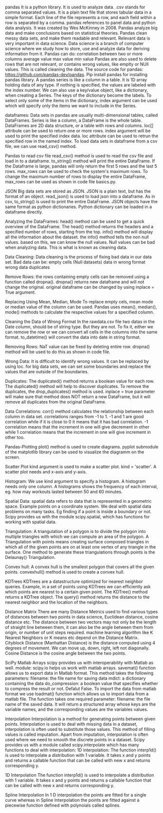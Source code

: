 pandas
It is a python library. It is used to analyze data. .csv stands for comma separated values. It is a plain text file that stores tabular data in a simple format. Each line of the file represents a row, and each field within a row is separated by a comma. pandas references to panel data and python data analysis. It was created by Wes McKinney in 2008. Pandas analyze big data and make conclusions based on statistical theories. Pandas clean messy data sets, and make them readable and relevant. Relevant data is very important in data science. Data science is a branch of computer science where we study how to store, use and analyze data for deriving information from it. Pandas can do:
correlation between two or more columns
average value
max value
min value
Pandas are also used to delete rows that are not relevant, or contains wrong values, like emplty or NUll values. This is called cleaning the data. The source code for pandas: https://github.com/pandas-dev/pandas. Pip install pandas for installing pandas library. A pandas series is like a column in a table. It is 1D array holding data of any type. If nothing is specified, the values are labeled with the index number. We can also use a key/value object, like a dictionary, when creating a Series. The keys of the dictionary become the labels. To select only some of the items in the dictionary, index argument can be used which will specify only the items we want to include in the Series.

dataframes:
Data sets in pandas are usually multi-dimensional tables, called DataFrames. Series is like a column, a DataFrame is the whole table. DataFrames are 2D data structure, or a table with rows and columns. loc[] attribute can be used to return one or more rows. index argument will be used to print the specified index data. loc attribute can be used to retrun the specified row in the named index. To load data sets in dataframe from a csv file, we can use read_csv() method.

Pandas to read csv file
read_csv() method is used to read the csv file and load in to a dataframe. to_string() method will print the entire DataFrame. If the Dataframe is large, pandas will only return the first 5 rows and the last 5 rows. max_rows can be used to check the system's maximum rows. To change the maximum number of rows to display the entire DataFrame, max_rows can be used as shown in code file basics.py.

JSON
Big data sets are stored as JSON. JSON is a plain text, but has the format of an object. read_json() is used to load json into a dataframe. As in csv, to_string() is used to print the entire DataFrame. JSON objects have the same format as python dictionaries. Python dictionary can be loaded in a dataframe directly.

Analyzing the DataFrames:
head() method can be used to get a quick overview of the DataFrame. The head() method returns the headers and a specified number of rows, starting from the top. info() method will display all the information about the dataset. the info() method tells the non null values. based on this, we can know the null values. Null values can be bad when analyzing data. This is what is known as cleaning data.

Data Cleaning:
Data cleaning is the process of fixing bad data in our data set. Bad data can be:
empty cells (Null datasets)
data in wrong format
wrong data
duplicates

Remove Rows:
the rows containing empty cells can be removed using a function called dropna(). dropna() returns new dataframe and will not change the original. original dataframe can be changed by using inplace = True argument.

Replacing Using Mean, Median, Mode
To replace empty cels, mean mode or median value of the column can be used. Pandas uses mean(), median(), mode() methods to calculate the respective values for a specified column.

Cleaning the Data of Wrong Format
In the rawdata.csv file two datas in the Date column, should be of string type. But they are not. To fix it, either we can remove the row or we can convert all cells in the columns into the same format. to_datetime() will convert the data into date in string format.

Removing Rows:
NaT value can be fixed by deleting entire row. dropna() method will be used to do this as shown in code file.

Wrong Data:
It is difficult to identify wrong values. It can be replaced by using loc. for big data sets, we can set some boundaries and replace the values that are outside of the boundaries.

Duplicates:
The duplicated() method returns a boolean value for each row. The duplicated() method will help to discover duplicates. To remove the duplicates, the drop_duplicates() method is used. inplace = true parameter will make sure that method does NOT return a new DataFrame, but it will remove all duplicates from the original DataFrame.

Data Correlations:
corr() method calculates the relationship between each column in data set. correlations ranges from -1 to 1. -1 and 1 are good correlation while if it is close to 0 it means that it has bad correlation. -1 correlation means that the increment in one will give decrement in other while 1 correlation means that the increment in one will give increment in other too.

Pandas-Plotting
plot() method is used to create diagrams. pyplot submodule of the matplotlib library can be used to visualize the diagramm on the screen.

Scatter Plot
kind argument is used to make a scatter plot. kind = 'scatter'. A scatter plot needs and x-axis and y-axis.

Histogram:
We use kind argument to specify a histogram. A histogram needs only one column. A histograms shows the frequency of each interval, eg. how may workouts lasted between 50 and 60 minutes.

Spatial Data:
spatial data refers to data that is represented in a geometric space. Example points on a coordinate system. We deal with spatial data problems on many tasks. Eg finding if a point is inside a boundary or not. Scipy provides us with the module scipy.spatial, which has functions for working with spatial data. 

Triangulation:
A triangulation of a polygon is to divide the polygon into multiple triangles with which we can compute an area of the polygon. A Triangulation with points means creating surface composed triangles in which all of the given points are on at least one vertex of any triangle in the surface. One method to generate these triangulations through points is the Delaunay() Triangulation.

Convex hull:
A convex hull is the smallest polygon that covers all the given points. convexhull() method is used to create a convex hull.

KDTrees
KDTrees are a datastructure optimized for nearest neighbor queries. Example, in a set of points using KDTrees we can efficiently ask which points are nearest to a certain given point. The KDTree() method returns a KDTree object. The query() method returns the distance to the nearest neighbor and the location of the neighbors.

Distance Matrix
There are many Distance Metrics used to find various types of distances between two points in data science, Euclidean distance, cosine distance etc. The distance between two vectors may not only be the length of straight line between them, it can also be the angle between them from origin, or number of unit steps required. machine learning algorithm like K Nearest Neighbors or K means etc depend on the Distance Matrix. Cityblock Distance (Manhattan Distance) is the distance computed using 4 degrees of movement. We can move up, down, right, left not diagonally. Cosine Distance is the cosine angle between the two points.

SciPy Matlab Arrays
scipy provides us with interoperability with Matlab as well. module: scipy.io helps us work with matlab arrays. savemat() function allows us to export data in Matlab format. This method takes the following parameters:
filename: the file name for saving data
mdict: a dictionary containing the data
do_compression: a boolean value that specifies whether to compress the result or not. Defalut False. To import the data from matlab format we use loadmat() function which allows us to import data from a matlab file. The function takes one required parameter:
filename: the file name of the saved data.
It will return a structured array whose keys are the variable names, and the corresponding values are the variables values.

Interpolation
Interpolation is a method for generating points between given points. Interpolation is used to deal with missing data in a dataset, interpolation is often used to substitute those values. This method of filling values is called imputation. Apart from imputation, interpolation is often used where we need to smooth the discrete points in a dataset. Scipy provides us with a module called scipy.interpolate which has many functions to deal with interpolation:
1D interpolation:
The function interp1d() is used to interpolate a distribution with 1 variable. It takes x and y points and returns a callable function that can be called with new x and returns corresponding y.

1D Interpolation
The function interp1d() is used to interpolate a distribution with 1 variable. It takes x and y points and returns a callable function that can be called with new x and returns corresponding y.

Spline Interpolation
In 1 D interpolation the points are fitted for a single curve whereas in Spline Interpolation the points are fitted against a piecewise function defined with polynoials called splines.


